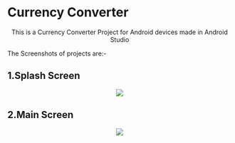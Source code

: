# Currency Converter
<p style="text-align:center">This is a Currency Converter Project for Android devices made in Android Studio</p>
<p>The Screenshots of projects are:-</p>
<h2>1.Splash Screen</h2>
<p align="center">
<img src="https://user-images.githubusercontent.com/107548404/187040480-19af906f-90da-40ee-81d9-e02c2979a941.jpeg">
</p>
<h2>2.Main Screen</h2>
<p align="center">
<img src="https://user-images.githubusercontent.com/107548404/187040601-04406800-e6ab-47b8-9ebc-36413a2bfeac.jpeg">
</p>

